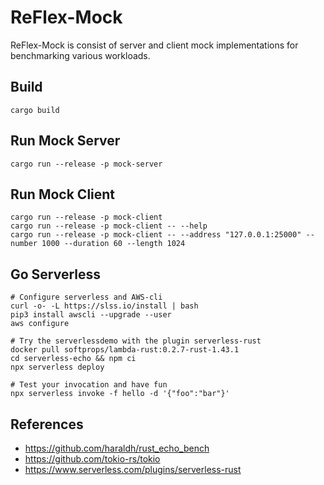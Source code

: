 # ReFlex-Mock

ReFlex-Mock is consist of server and client mock implementations for benchmarking various workloads.

## Build

    cargo build

## Run Mock Server

    cargo run --release -p mock-server

## Run Mock Client

    cargo run --release -p mock-client
    cargo run --release -p mock-client -- --help
    cargo run --release -p mock-client -- --address "127.0.0.1:25000" --number 1000 --duration 60 --length 1024

## Go Serverless

    # Configure serverless and AWS-cli
    curl -o- -L https://slss.io/install | bash
    pip3 install awscli --upgrade --user
    aws configure

    # Try the serverlessdemo with the plugin serverless-rust
    docker pull softprops/lambda-rust:0.2.7-rust-1.43.1
    cd serverless-echo && npm ci
    npx serverless deploy

    # Test your invocation and have fun
    npx serverless invoke -f hello -d '{"foo":"bar"}'

## References

* https://github.com/haraldh/rust_echo_bench
* https://github.com/tokio-rs/tokio
* https://www.serverless.com/plugins/serverless-rust
